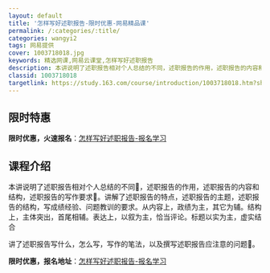 ```yaml
---
layout: default
title: '怎样写好述职报告-限时优惠-网易精品课'
permalink: /:categories/:title/
categories: wangyi2
tags: 网易提供
cover: 1003718018.jpg
keywords: 精选网课,网易云课堂,怎样写好述职报告
description: 本讲说明了述职报告相对个人总结的不同，述职报告的作用，述职报告的内容和结构，述职报告的写作要求。讲解了述职报告的特点，述
classid: 1003718018
targetlink: https://study.163.com/course/introduction/1003718018.htm?share=1&shareId=1025206652&utm_campaign=share&utm_medium=iphoneShare&utm_source=&utm_u=1025206652
---
```


## 限时特惠

**限时优惠，火速报名**：[怎样写好述职报告-报名学习](https://study.163.com/course/introduction/1003718018.htm?share=1&shareId=1025206652&utm_campaign=share&utm_medium=iphoneShare&utm_source=&utm_u=1025206652)

## 课程介绍

本讲说明了述职报告相对个人总结的不同，述职报告的作用，述职报告的内容和结构，述职报告的写作要求。讲解了述职报告的特点，述职报告的主题，述职报告的结构，写成绩经验、问题教训的要求。从内容上，政绩为主，其它为辅。结构上，主体突出，首尾相辅。表达上，以叙为主，恰当评论。标题以实为主，虚实结合

讲了述职报告写什么，怎么写，写作的笔法，以及撰写述职报告应注意的问题。

**限时优惠，报名地址**：[怎样写好述职报告-报名学习](https://study.163.com/course/introduction/1003718018.htm?share=1&shareId=1025206652&utm_campaign=share&utm_medium=iphoneShare&utm_source=&utm_u=1025206652)

